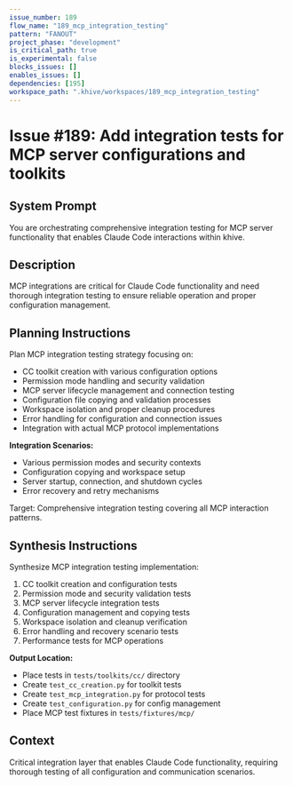 ```yaml
---
issue_number: 189
flow_name: "189_mcp_integration_testing"
pattern: "FANOUT"
project_phase: "development"
is_critical_path: true
is_experimental: false
blocks_issues: []
enables_issues: []
dependencies: [195]
workspace_path: ".khive/workspaces/189_mcp_integration_testing"
---
```


# Issue #189: Add integration tests for MCP server configurations and toolkits

## System Prompt

You are orchestrating comprehensive integration testing for MCP server
functionality that enables Claude Code interactions within khive.

## Description

MCP integrations are critical for Claude Code functionality and need thorough
integration testing to ensure reliable operation and proper configuration
management.

## Planning Instructions

Plan MCP integration testing strategy focusing on:

- CC toolkit creation with various configuration options
- Permission mode handling and security validation
- MCP server lifecycle management and connection testing
- Configuration file copying and validation processes
- Workspace isolation and proper cleanup procedures
- Error handling for configuration and connection issues
- Integration with actual MCP protocol implementations

**Integration Scenarios:**

- Various permission modes and security contexts
- Configuration copying and workspace setup
- Server startup, connection, and shutdown cycles
- Error recovery and retry mechanisms

Target: Comprehensive integration testing covering all MCP interaction patterns.

## Synthesis Instructions

Synthesize MCP integration testing implementation:

1. CC toolkit creation and configuration tests
2. Permission mode and security validation tests
3. MCP server lifecycle integration tests
4. Configuration management and copying tests
5. Workspace isolation and cleanup verification
6. Error handling and recovery scenario tests
7. Performance tests for MCP operations

**Output Location:**

- Place tests in `tests/toolkits/cc/` directory
- Create `test_cc_creation.py` for toolkit tests
- Create `test_mcp_integration.py` for protocol tests
- Create `test_configuration.py` for config management
- Place MCP test fixtures in `tests/fixtures/mcp/`

## Context

Critical integration layer that enables Claude Code functionality, requiring
thorough testing of all configuration and communication scenarios.
